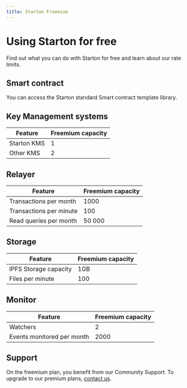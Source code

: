```yaml
---
title: Starton Freemium
---
```

# Using Starton for free

Find out what you can do with Starton for free and learn about our rate limits. 

## Smart contract

You can access the Starton standard Smart contract template library.


## Key Management systems

| Feature | Freemium capacity  |
|---|---|
| Starton KMS  | 1  |
| Other KMS  |  2 |

## Relayer

| Feature |  Freemium capacity |
|---|---|
| Transactions per month  |  1000 |
| Transactions per minute  | 100 |
| Read queries per month  | 50 000  |

## Storage

| Feature | Freemium capacity |
|---|---|
| IPFS Storage capacity  |  1GB |
| Files per minute  | 100 |

## Monitor

| Feature |  Freemium capacity  |
|---|---|
| Watchers  |  2 |
| Events monitored per month   | 2000 |

## Support  

On the freemium plan, you benefit from our Community Support.
To upgrade to our premium plans, [contact us](https://www.starton.io/contact-us).
